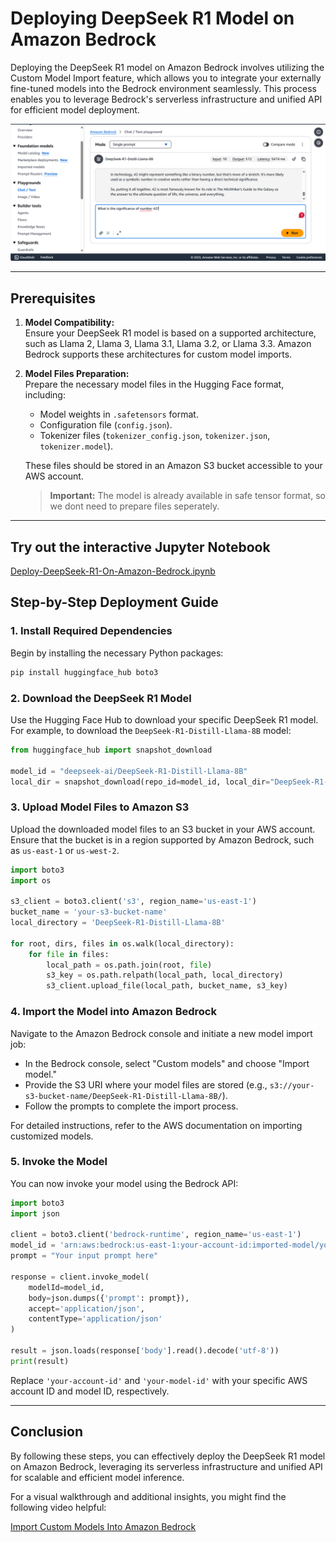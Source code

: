 # Deploying DeepSeek R1 Model on Amazon Bedrock

Deploying the DeepSeek R1 model on Amazon Bedrock involves utilizing the Custom Model Import feature, which allows you to integrate your externally fine-tuned models into the Bedrock environment seamlessly. This process enables you to leverage Bedrock's serverless infrastructure and unified API for efficient model deployment.

![DeepSeekR1 running on Bedrock](/img/DeepSeekR1OnBedrock.png)

---

## Prerequisites

1. **Model Compatibility:**  
   Ensure your DeepSeek R1 model is based on a supported architecture, such as Llama 2, Llama 3, Llama 3.1, Llama 3.2, or Llama 3.3. Amazon Bedrock supports these architectures for custom model imports.

2. **Model Files Preparation:**  
   Prepare the necessary model files in the Hugging Face format, including:
   - Model weights in `.safetensors` format.
   - Configuration file (`config.json`).
   - Tokenizer files (`tokenizer_config.json`, `tokenizer.json`, `tokenizer.model`).

   These files should be stored in an Amazon S3 bucket accessible to your AWS account. 

   > **Important:** The model is already available in safe tensor format, so we dont need to prepare files seperately.

---

## Try out the interactive Jupyter Notebook 
[Deploy-DeepSeek-R1-On-Amazon-Bedrock.ipynb](https://github.com/manu-mishra/DeepSeekR1onAmazonBedrock/blob/main/Deploy-DeepSeek-R1-On-Amazon-Bedrock.ipynb)

## Step-by-Step Deployment Guide

### 1. Install Required Dependencies

Begin by installing the necessary Python packages:

```bash
pip install huggingface_hub boto3
```

### 2. Download the DeepSeek R1 Model

Use the Hugging Face Hub to download your specific DeepSeek R1 model. For example, to download the `DeepSeek-R1-Distill-Llama-8B` model:

```python
from huggingface_hub import snapshot_download

model_id = "deepseek-ai/DeepSeek-R1-Distill-Llama-8B"
local_dir = snapshot_download(repo_id=model_id, local_dir="DeepSeek-R1-Distill-Llama-8B")
```

### 3. Upload Model Files to Amazon S3

Upload the downloaded model files to an S3 bucket in your AWS account. Ensure that the bucket is in a region supported by Amazon Bedrock, such as `us-east-1` or `us-west-2`.

```python
import boto3
import os

s3_client = boto3.client('s3', region_name='us-east-1')
bucket_name = 'your-s3-bucket-name'
local_directory = 'DeepSeek-R1-Distill-Llama-8B'

for root, dirs, files in os.walk(local_directory):
    for file in files:
        local_path = os.path.join(root, file)
        s3_key = os.path.relpath(local_path, local_directory)
        s3_client.upload_file(local_path, bucket_name, s3_key)
```

### 4. Import the Model into Amazon Bedrock

Navigate to the Amazon Bedrock console and initiate a new model import job:

- In the Bedrock console, select "Custom models" and choose "Import model."
- Provide the S3 URI where your model files are stored (e.g., `s3://your-s3-bucket-name/DeepSeek-R1-Distill-Llama-8B/`).
- Follow the prompts to complete the import process.

For detailed instructions, refer to the AWS documentation on importing customized models.

### 5. Invoke the Model

You can now invoke your model using the Bedrock API:

```python
import boto3
import json

client = boto3.client('bedrock-runtime', region_name='us-east-1')
model_id = 'arn:aws:bedrock:us-east-1:your-account-id:imported-model/your-model-id'
prompt = "Your input prompt here"

response = client.invoke_model(
    modelId=model_id,
    body=json.dumps({'prompt': prompt}),
    accept='application/json',
    contentType='application/json'
)

result = json.loads(response['body'].read().decode('utf-8'))
print(result)
```

Replace `'your-account-id'` and `'your-model-id'` with your specific AWS account ID and model ID, respectively.

---

## Conclusion

By following these steps, you can effectively deploy the DeepSeek R1 model on Amazon Bedrock, leveraging its serverless infrastructure and unified API for scalable and efficient model inference.

For a visual walkthrough and additional insights, you might find the following video helpful:

[Import Custom Models Into Amazon Bedrock](https://www.youtube.com/watch?v=CA2AXfWWdpA)
